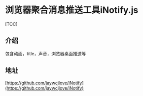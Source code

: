 # 浏览器聚合消息推送工具iNotify.js

[TOC]

## 介绍

包含动画，title，声音，浏览器桌面推送等

## 地址

[https://github.com/jaywcjlove/iNotify](https://github.com/jaywcjlove/iNotify)

